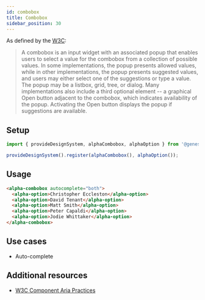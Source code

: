 ```yaml
---
id: combobox
title: Combobox
sidebar_position: 30
---
```


As defined by the [W3C](https://w3c.github.io/aria-practices/#combobox):

> A combobox is an input widget with an associated popup that enables users to select a value for the combobox from a collection of possible values. In some implementations, the popup presents allowed values, while in other implementations, the popup presents suggested values, and users may either select one of the suggestions or type a value. The popup may be a listbox, grid, tree, or dialog. Many implementations also include a third optional element -- a graphical Open button adjacent to the combobox, which indicates availability of the popup. Activating the Open button displays the popup if suggestions are available.

## Setup

```ts
import { provideDesignSystem, alphaCombobox, alphaOption } from '@genesislcap/alpha-design-system';

provideDesignSystem().register(alphaCombobox(), alphaOption());
```

## Usage

```html live
<alpha-combobox autocomplete="both">
  <alpha-option>Christopher Eccleston</alpha-option>
  <alpha-option>David Tenant</alpha-option>
  <alpha-option>Matt Smith</alpha-option>
  <alpha-option>Peter Capaldi</alpha-option>
  <alpha-option>Jodie Whittaker</alpha-option>
</alpha-combobox>
```

## Use cases

* Auto-complete

## Additional resources

- [W3C Component Aria Practices](https://w3c.github.io/aria-practices/#combobox)

